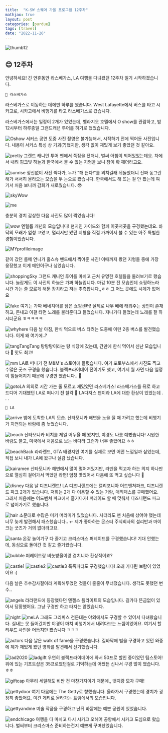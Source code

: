 ```yaml
---
title:  "K-SW 스퀘어 가을 프로그램 12주차"
mathjax: true
layout: post
categories: [purdue]
tags: [travel]
date: "2022-11-26"
---
```


![thumb12](/assets/photos/twelve/thumb12.jpg)



## 😊 12주차

안녕하세요! 긴 연휴동안 라스베가스, LA 여행을 다녀왔던 12주차 일기 시작하겠습니다.

`🚐 라스베가스`

라스베가스로 이동하는 데에만 하루를 썼습니다. West Lafayette에서 버스를 타고 시카고로, 시카고에서 비행기를 타고 라스베가스로 갔습니다.

라스베가스에서는 일정이 2개가 있었는데, 벨라지오 호텔에서 O show를 관람하고, 밤 12시부터 하루종일 그랜드캐년 투어를 하기로 했었습니다.

![Oshow](/assets/photos/twelve/Oshow.jpg)
서커스 공연 도중 사진 촬영은 불가능해서, 시작하기 전에 찍어둔 사진입니다. 내용이 서커스 특성 상 기괴(?)했지만, 생각 없이 재밌게 보기 좋았던 것 같아요.

![pretty](/assets/photos/twelve/pretty.jpg)
그랜드 캐니언 투어 밴에서 쪽잠을 잤더니, 벌써 아침이 되어있었는데요. 차에서 내려 핑크빛 하늘과 한국에서 볼 수 없는 지형을 보니 잠이 확 깨더라고요.

![sunrise](/assets/photos/twelve/sunrise.jpg)
정신없이 사진 찍다가, 누가 "해 뜬다!"를 외치길래 뒤돌았더니 진짜 동그란 해가 서서히 올라오는 모습을 두 눈으로 봤습니다. 한국에서도 해 뜨는 걸 안 봤는데 여기서 처음 보니까 감회가 새로웠습니다. 😳

![skyWow](/assets/photos/twelve/skyWow.jpg)

![me](/assets/photos/twelve/me.jpg)

충분히 경치 감상한 다음 사진도 많이 찍었습니다!

![wow](/assets/photos/twelve/wow.jpg)
엔텔롭 캐년의 모습입니다! 현지인 가이드와 함께 이곳저곳을 구경했는데요. 바닥의 모래가 엄청 고왔고, 멀리서만 봤던 지형을 직접 가까이서 볼 수 있는 아주 특별한 경험이었습니다.

![MYprofileimage](/assets/photos/twelve/MYprofileimage.jpg)

같이 갔던 룸메 언니가 홀스슈 밴드에서 찍어준 사진! 이때까지 봤던 지형들 중에 가장 웅장했고 이게 메인이구나 싶었습니다.

![shoppingSky](/assets/photos/twelve/shoppingSky.jpg)
그랜드 캐니언 투어를 마치고 근처 유명한 호텔들을 둘러보기로 했습니다. 놀랍게도 이 사진의 하늘은 가짜 하늘입니다. 마감 10분 전 모습인데 쇼핑하느라 시간 가는 줄 모르게 해둔 장치라고 저는 추측합니다,,ㅎㅎ 그 어느 곳에도 시계가 없어요

![fake](/assets/photos/twelve/fake.jpg)
여기는 가짜 베네치아를 담은 쇼핑센터! 실제로 나무 배에 태워주는 상인이 존재하고, 돈내고 이걸 타면 노래를 불러준다고 들었습니다. 지나가다 들었는데 노래를 잘 하시더군요 ㅎㅋㅋㅋㅋ

![whyhere](/assets/photos/twelve/whyhere.jpg)
다음 날 아침, 한식 먹으로 버스 타려는 도중에 이런 2층 버스를 발견했습니다. 이게 왜 여기에..?

![tangTangTang](/assets/photos/twelve/tangTangTang.jpg)
탕탕탕이라는 탕 식당에 갔는데, 간만에 한식 먹어서 신난 모습입니다 💃 맛도 최고!

![mm](/assets/photos/twelve/mm.jpg)
LA로 떠나기 전 M&M's 스토어에 들렸습니다. 여기 포토부스에서 사진도 찍고 수많은 굿즈 구경을 했습니다. 블랙프라이데이 전이기도 했고, 여기서 뭘 사면 다음 일정이 힘들어지기 때문에 구경만 했습니다.. 🤨

![gotoLA](/assets/photos/twelve/gotoLA.jpg)
의외로 시간 가는 줄 모르고 재밌었던 라스베가스! 라스베가스를 뒤로 하고 드디어 기대했던 LA로 떠나기 전 찰칵 📸 LA다저스 팬이라 LA에 대한 환상이 있었는데 . . . 

`🚌 LA`

![arrive](/assets/photos/twelve/arrive.jpg)
밤에 도착한 LA의 모습. 산타모니카 해변을 노을 질 때 가려고 했는데 비행기가 지연되는 바람에 좀 늦었습니다.

![beach](/assets/photos/twelve/beach.jpg)
산타모니카 비치를 제일 어두울 때 봤지만, 야경도 나름 예뻤습니다! 시원한 바람도 불고, 미국에서 처음으로 보는 바다라 그런가 너무 좋았어요 ㅎㅎ

![beachBack](/assets/photos/twelve/beachBack.jpg)
라라랜드, GTA 배경지인 여기를 실제로 보면 어떤 느낌일까 싶었는데, 직접 보니 내가 LA에 왔구나 실감 났습니다.

![kairamen](/assets/photos/twelve/kairamen.jpg)
산타모니카 해변에서 많이 떨어져있지만, 라멘을 먹고자 하는 의지 하나만으로 열심히 걸어가서 먹었던 라면! 엄청 맛있어서 다음에 또 먹고 싶습니다 🥺

![disney](/assets/photos/twelve/disney.jpg)
다음 날 디즈니랜드! LA 디즈니랜드에는 캘리포니아 어드벤쳐파크, 디즈니랜드 파크 2개가 있습니다. 저희는 2개 다 이용할 수 있는 거랑, 매직패스를 구매했어요. 그래서 처음에는 어드벤쳐 파크에서 즐기다가! 퍼레이드 할 때 맞춰서 디즈니랜드 파크로 넘어가기로 했습니다.

![hair](/assets/photos/twelve/hair.jpg)
소문대로 수많은 미키 머리띠가 있었습니다. 사더라도 맨 처음에 샀어야 했는데 너무 늦게 발견해서 패스했습니다.. ㅠ 제가 좋아하는 몬스터 주식회사의 설리반과 마이크는 굿즈가 거의 없더라고요.

![santa](/assets/photos/twelve/santa.jpg)
온갖 놀이기구 다 즐기고 크리스마스 퍼레이드를 구경했습니다! 기대 안했는데, 동심으로 돌아간 것 같고 즐거웠습니다.

![bubble](/assets/photos/twelve/bubble.jpg)
퍼레이드랑 비눗방울이랑 겹치니까 환상적이죠?

![castle1](/assets/photos/twelve/castle1.jpg)
![castle2](/assets/photos/twelve/castle2.jpg)
![castle3](/assets/photos/twelve/castle3.jpg)
폭죽파티도 구경했습니다! 오래 기다린 보람이 있었어요 :)

다음 날은 추수감사절이라 계획해두었던 것들이 줄줄이 무너졌습니다. 생각도 못했던 변수..

![angels](/assets/photos/twelve/angels.jpg)
라라랜드에 등장했다던 엔젤스 플라이트의 모습입니다. 길가다 뜬금없이 있어서 당황했어요. 그냥 구경만 하고 타지는 않았습니다.

![night](/assets/photos/twelve/night.jpg)
![meLA](/assets/photos/twelve/meLA.jpg)
그래도 그리피스 천문대는 야외에서도 구경할 수 있어서 다녀왔습니다. 실내는 못 들어갔지만 야경이 마치 비행기에서 내려다보는 느낌이었어요. 여기서 할리우드 사인을 어둡지만 봤습니다 ㅋㅋㅋ 

![actors](/assets/photos/twelve/actors.jpg)
다음 날은 walk of fame을 구경했습니다. 길바닥에 별을 구경하고 있던 와중에 제가 재밌게 봤던 영화를 발견해서 신기했습니다.

![lad2020](/assets/photos/twelve/lad2020.jpg)
![ladgift](/assets/photos/twelve/ladgift.jpg)
우연히 블랙프라이데이에 와서 50프로 할인 중이었던 팀스토어! 위에 있는 기프트샵은 35프로였던걸로 기억하는데 어쨌든 신나서 구경 많이 했습니다. ㅎㅎ

![giftcap](/assets/photos/twelve/giftcap.jpg)
아무리 세일해도 비싼 건 마찬가지이기 때문에,, 뱃지랑 모자 구매!

![gettydoor](/assets/photos/twelve/gettydoor.jpg)
여기 다음에는 The Getty로 향했습니다. 올라가서 구경했는데 경치가 굉장히 좋았어요. 이건 게티로 올라가는 트램에서의 모습입니다.

![gettyandme](/assets/photos/twelve/gettyandme.jpg)
미술 작품을 구경하고 난뒤 바깥에는 예쁜 공원이 있었습니다.

![endchicago](/assets/photos/twelve/endchicago.jpg)
여행을 다 마치고 다시 시카고 오헤어 공항에서 시카고 도심으로 왔습니다. 벌써부터 크리스마스 준비하는건지 예쁘게 꾸며놨었습니다.